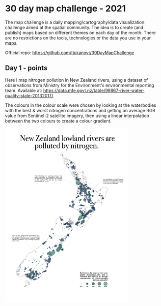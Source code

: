 # 30 day map challenge - 2021

The map challenge is a daily mapping/cartography/data visualization challenge aimed at the spatial community. The idea is to create (and publish) maps based on different themes on each day of the month. There are no restrictions on the tools, technologies or the data you use in your maps.

Official repo: https://github.com/tjukanovt/30DayMapChallenge

## Day 1 - points

Here I map nitrogen pollution in New Zealand rivers, using a dataset of observations from Ministry for the Environment's environmental reporting team. Available at: https://data.mfe.govt.nz/table/99867-river-water-quality-state-20132017/. 

The colours in the colour scale were chosen by looking at the waterbodies with the best & worst nitrogen concentrations and getting an average RGB value from Sentinel-2 satellite imagery, then using a linear interpolation between the two colours to create a colour gradient. 

<a href="outputs/day1-illustrator.pdf">
  <img src="outputs/day1-illustrator.jpg" width=400 align=left>
</a>
